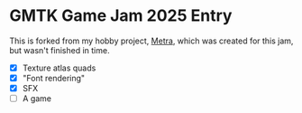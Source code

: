 # GMTK Game Jam 2025 Entry

This is forked from my hobby project, [Metra](https://github.com/addiesh/metra), which was created for this jam,
but wasn't finished in time.

- [x] Texture atlas quads
- [x] "Font rendering"
- [x] SFX
- [ ] A game